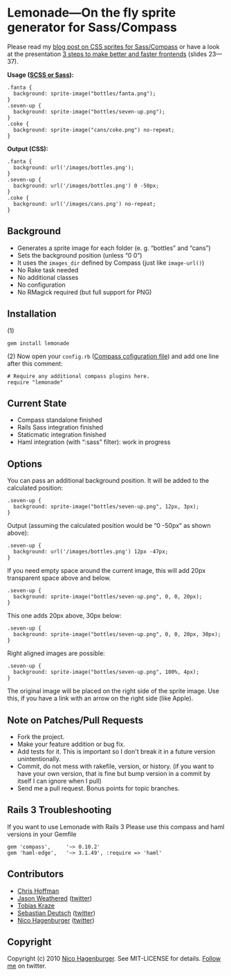 Lemonade—On the fly sprite generator for Sass/Compass
=====================================================

Please read my [blog post on CSS sprites for Sass/Compass](http://www.hagenburger.net/BLOG/Lemonade-CSS-Sprites-for-Sass-Compass.html) or have a look at the presentation [3 steps to make better and faster frontends](http://www.hagenburger.net/BLOG/3-Steps-to-Make-Better-And-Faster-Frontends.html) (slides 23—37).


**Usage ([SCSS or Sass](http://sass-lang.com/docs/yardoc/file.SASS_REFERENCE.html)):**

    .fanta {
      background: sprite-image("bottles/fanta.png");
    }
    .seven-up {
      background: sprite-image("bottles/seven-up.png");
    }
    .coke {
      background: sprite-image("cans/coke.png") no-repeat;
    }

**Output (CSS):**

    .fanta {
      background: url('/images/bottles.png');
    }
    .seven-up {
      background: url('/images/bottles.png') 0 -50px;
    }
    .coke {
      background: url('/images/cans.png') no-repeat;
    }


Background
----------

* Generates a sprite image for each folder (e. g. “bottles” and “cans”)
* Sets the background position (unless “0 0”)
* It uses the `images_dir` defined by Compass (just like `image-url()`)
* No Rake task needed
* No additional classes
* No configuration
* No RMagick required (but full support for PNG)


Installation
------------

(1)

    gem install lemonade
   
(2) 
Now open your `config.rb` ([Compass cofiguration file](http://compass-style.org/docs/tutorials/configuration-reference/)) and add one line after this comment:

    # Require any additional compass plugins here.
    require "lemonade"
    

Current State
-------------

* Compass standalone finished
* Rails Sass integration finished
* Staticmatic integration finished
* Haml integration (with “:sass” filter): work in progress


Options
-------

You can pass an additional background position.
It will be added to the calculated position:

    .seven-up {
      background: sprite-image("bottles/seven-up.png", 12px, 3px);
    }

Output (assuming the calculated position would be “0 -50px” as shown above):

    .seven-up {
      background: url('/images/bottles.png') 12px -47px;
    }

If you need empty space around the current image, this will add 20px transparent space above and below.

    .seven-up {
      background: sprite-image("bottles/seven-up.png", 0, 0, 20px);
    }
    
This one adds 20px above, 30px below:
    
    .seven-up {
      background: sprite-image("bottles/seven-up.png", 0, 0, 20px, 30px);
    }

Right aligned images are possible:

    .seven-up {
      background: sprite-image("bottles/seven-up.png", 100%, 4px);
    }
    
The original image will be placed on the right side of the sprite image.
Use this, if you have a link with an arrow on the right side (like Apple).


Note on Patches/Pull Requests
-----------------------------

* Fork the project.
* Make your feature addition or bug fix.
* Add tests for it. This is important so I don't break it in a
  future version unintentionally.
* Commit, do not mess with rakefile, version, or history.
  (if you want to have your own version, that is fine but bump version in a commit by itself I can ignore when I pull)
* Send me a pull request. Bonus points for topic branches.


Rails 3 Troubleshooting
-----------------------

If you want to use Lemonade with Rails 3 Please use this compass and haml versions in your Gemfile

    gem 'compass',     '~> 0.10.2'
    gem 'haml-edge',   '~> 3.1.49', :require => 'haml'


Contributors
------------

* [Chris Hoffman](http://github.com/cehoffman)
* [Jason Weathered](http://github.com/jasoncodes) ([twitter](http://twitter.com/jasoncodes))
* [Tobias Kraze](http://github.com/kratob)
* [Sebastian Deutsch](http://github.com/sebastiandeutsch) ([twitter](http://twitter.com/sippndipp))
* [Nico Hagenburger](http://github.com/hagenburger) ([twitter](http://twitter.com/hagenburger))


Copyright
---------

Copyright (c) 2010 [Nico Hagenburger](http://www.hagenburger.net).
See MIT-LICENSE for details.
[Follow me](http://twitter.com/hagenburger) on twitter.
